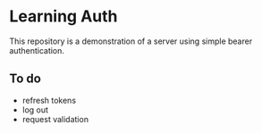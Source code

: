 # Learning Auth

This repository is a demonstration of a server using simple bearer authentication.

## To do

- refresh tokens
- log out
- request validation
